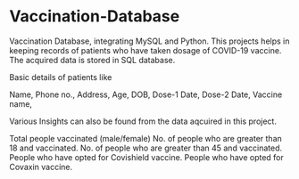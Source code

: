 # Vaccination-Database
Vaccination Database, integrating MySQL and Python.
This projects helps in keeping records of patients who have taken dosage of COVID-19 vaccine.
The acquired data is stored in SQL database.


Basic details of patients like


Name,
Phone no.,
Address,
Age,
DOB,
Dose-1 Date,
Dose-2 Date,
Vaccine name,

Various Insights can also be found from the data aqcuired in this project.


Total people vaccinated (male/female)
No. of people who are greater than 18 and vaccinated.
No. of people who are greater than 45 and vaccinated.
People who have opted for Covishield vaccine.
People who have opted for Covaxin vaccine.
